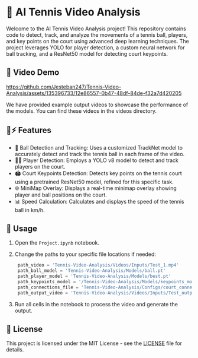 # 🎾 AI Tennis Video Analysis

Welcome to the AI Tennis Video Analysis project! This repository contains code to detect, track, and analyze the movements of a tennis ball, players, and key points on the court using advanced deep learning techniques. The project leverages YOLO for player detection, a custom neural network for ball tracking, and a ResNet50 model for detecting court keypoints.

## 🎥 Video Demo




https://github.com/Jesteban247/Tennis-Video-Analysis/assets/135396733/12e86557-0b47-48df-84de-f32a7d420205



We have provided example output videos to showcase the performance of the models. You can find these videos in the videos directory.

## 🧠⚡ Features
- 🎾 Ball Detection and Tracking: Uses a customized TrackNet model to accurately detect and track the tennis ball in each frame of the video.
- 🏃‍♂️ Player Detection: Employs a YOLO v8 model to detect and track players on the court.
- 🏟️ Court Keypoints Detection: Detects key points on the tennis court using a pretrained ResNet50 model, refined for this specific task.
- 🌐 MiniMap Overlay: Displays a real-time minimap overlay showing player and ball positions on the court.
- 📊 Speed Calculation: Calculates and displays the speed of the tennis ball in km/h.

## 🚀 Usage
1. Open the `Project.ipynb` notebook.

2. Change the paths to your specific file locations if needed:
   ```python
	path_video = 'Tennis-Video-Analysis/Videos/Inputs/Test_1.mp4'
	path_ball_model = 'Tennis-Video-Analysis/Models/ball.pt'
	path_player_model = 'Tennis-Video-Analysis/Models/best.pt'
	path_keypoints_model = '/Tennis-Video-Analysis/Models/keypoints_model.pth'
	path_connections_file = 'Tennis-Video-Analysis/Configs/court_connections.txt'
	path_output_video = 'Tennis-Video-Analysis/Videos/Inputs/Test_output_1.mp4'
   ```

3. Run all cells in the notebook to process the video and generate the output.

## 📝 License

This project is licensed under the MIT License - see the [LICENSE](https://github.com/Jesteban247/Tennis-Video-Analysis/blob/main/LICENSE) file for details.
